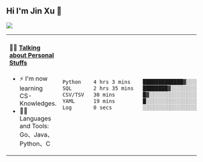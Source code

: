 
## Hi I'm Jin Xu 👋
![](https://komarev.com/ghpvc/?username=jiayouxujin&color=brightgreen&label=PROFILE+VIEWS)



<table align="center">
<tr>
<td valign="top" width="60%">

#### 🏋️‍♀️ <a href="https://github.com/jiayouxujin" target="_blank">Talking about Personal Stuffs</a>
<!-- recent_releases starts -->

- ⚡  I'm now learning CS-Knowledges.  
- 🏊‍♂️ Languages and Tools: Go、Java、Python、C
<!-- recent_releases ends -->
</td>
<td>
 
<!--START_SECTION:waka-->

```txt
Python    4 hrs 3 mins    █████████████▓░░░░░░░░░░░   54.31 %
SQL       2 hrs 35 mins   ████████▓░░░░░░░░░░░░░░░░   34.60 %
CSV/TSV   30 mins         █▓░░░░░░░░░░░░░░░░░░░░░░░   06.79 %
YAML      19 mins         █░░░░░░░░░░░░░░░░░░░░░░░░   04.24 %
Log       0 secs          ░░░░░░░░░░░░░░░░░░░░░░░░░   00.04 %
```

<!--END_SECTION:waka-->
 
</td>
</tr>
</table>





